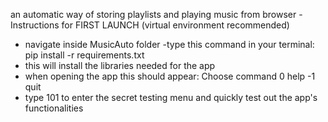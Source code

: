 an automatic way of storing playlists and playing music from browser
-Instructions for FIRST LAUNCH (virtual environment recommended) 
- navigate inside MusicAuto folder
-type this command in your terminal: pip install -r requirements.txt
- this will install the libraries needed for the app
- when opening the app this should appear: Choose command 0 help -1 quit
- type 101 to enter the secret testing menu and quickly test out the app's functionalities 
